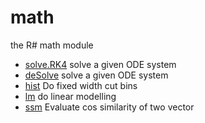 # math

the R# math module

+ [solve.RK4](math/solve.RK4.1) solve a given ODE system
+ [deSolve](math/deSolve.1) solve a given ODE system
+ [hist](math/hist.1) Do fixed width cut bins
+ [lm](math/lm.1) do linear modelling
+ [ssm](math/ssm.1) Evaluate cos similarity of two vector
